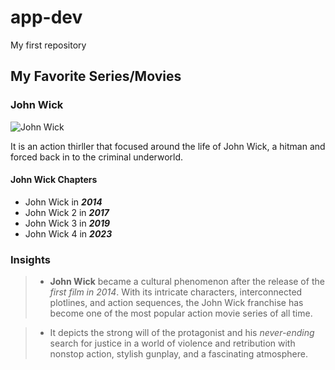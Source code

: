# app-dev
My first repository

## My Favorite Series/Movies

### John Wick

![John Wick](https://lionsgate.brightspotcdn.com/59/e8/576c91ae47e4aa7fd6240dc48674/john-wick-chapter-1-movies-poster-01.jpg)

It is an action thirller that focused around the life of John Wick, a hitman and forced back in to the criminal underworld.

#### John Wick Chapters

- John Wick in ***2014***
- John Wick 2 in ***2017***
- John Wick 3 in ***2019***
- John Wick 4 in ***2023***

### Insights

> - **John Wick** became a cultural phenomenon after the release of the *first film in 2014*. With its intricate characters, interconnected plotlines, and action sequences, the John Wick franchise has become one of the most popular action movie series of all time.

> - It depicts the strong will of the protagonist and his *never-ending* search for justice in a world of violence and retribution with nonstop action, stylish gunplay, and a fascinating atmosphere.
